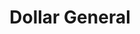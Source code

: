 ---
title: "Dollar General"
url: /fort-myers/dollar-general-palm-beach-boulevard/
shop: variety store
---